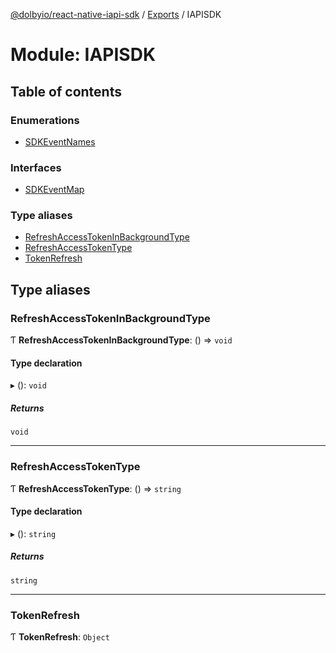 [@dolbyio/react-native-iapi-sdk](../README.md) / [Exports](../modules.md) / IAPISDK

# Module: IAPISDK

## Table of contents

### Enumerations

- [SDKEventNames](../enums/IAPISDK.SDKEventNames.md)

### Interfaces

- [SDKEventMap](../interfaces/IAPISDK.SDKEventMap.md)

### Type aliases

- [RefreshAccessTokenInBackgroundType](IAPISDK.md#refreshaccesstokeninbackgroundtype)
- [RefreshAccessTokenType](IAPISDK.md#refreshaccesstokentype)
- [TokenRefresh](IAPISDK.md#tokenrefresh)

## Type aliases

### RefreshAccessTokenInBackgroundType

Ƭ **RefreshAccessTokenInBackgroundType**: () => `void`

#### Type declaration

▸ (): `void`

##### Returns

`void`

___

### RefreshAccessTokenType

Ƭ **RefreshAccessTokenType**: () => `string`

#### Type declaration

▸ (): `string`

##### Returns

`string`

___

### TokenRefresh

Ƭ **TokenRefresh**: `Object`
